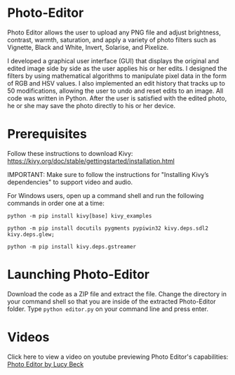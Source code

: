 # Photo-Editor
Photo Editor allows the user to upload any PNG file and adjust brightness, contrast, warmth, saturation, and apply a variety of photo filters such as Vignette, Black and White, Invert, Solarise, and Pixelize. 

I developed a graphical user interface (GUI) that displays the original and edited image side by side as the user applies his or her edits. I designed the filters by using mathematical algorithms to manipulate pixel data in the form of RGB and HSV values. I also implemented an edit history that tracks up to 50 modifications, allowing the user to undo and reset edits to an image. All code was written in Python. After the user is satisfied with the edited photo, he or she may save the photo directly to his or her device.

# Prerequisites
Follow these instructions to download Kivy: https://kivy.org/doc/stable/gettingstarted/installation.html

IMPORTANT: Make sure to follow the instructions for "Installing Kivy’s dependencies" to support video and audio.

For Windows users, open up a command shell and run the following commands in order one at a time:
```
python -m pip install kivy[base] kivy_examples

python -m pip install docutils pygments pypiwin32 kivy.deps.sdl2 kivy.deps.glew; 

python -m pip install kivy.deps.gstreamer
```
# Launching Photo-Editor
Download the code as a ZIP file and extract the file. 
Change the directory in your command shell so that you are inside of the extracted Photo-Editor folder.
Type ```python editor.py``` on your command line and press enter. 
# Videos
Click here to view a video on youtube previewing Photo Editor's capabilities: [Photo Editor by Lucy Beck](https://www.youtube.com/watch?v=ZFpjhEbxg-8&list=PL4oFuWmD_bSUw76gEzB1mhwHcuxlfvlTJ)

